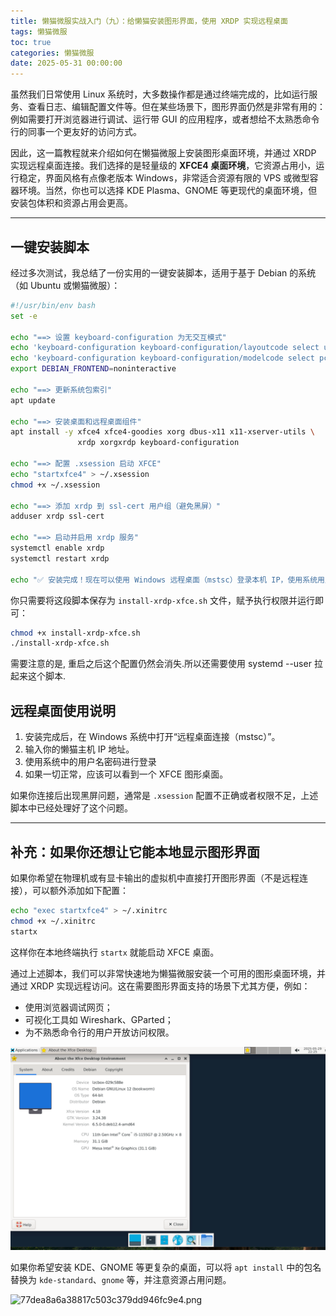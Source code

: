 ```yaml
---
title: 懒猫微服实战入门（九）：给懒猫安装图形界面，使用 XRDP 实现远程桌面
tags: 懒猫微服
toc: true
categories: 懒猫微服
date: 2025-05-31 00:00:00
---
```


虽然我们日常使用 Linux 系统时，大多数操作都是通过终端完成的，比如运行服务、查看日志、编辑配置文件等。但在某些场景下，图形界面仍然是非常有用的：例如需要打开浏览器进行调试、运行带 GUI 的应用程序，或者想给不太熟悉命令行的同事一个更友好的访问方式。

因此，这一篇教程就来介绍如何在懒猫微服上安装图形桌面环境，并通过 XRDP 实现远程桌面连接。我们选择的是轻量级的 **XFCE4 桌面环境**，它资源占用小，运行稳定，界面风格有点像老版本 Windows，非常适合资源有限的 VPS 或微型容器环境。当然，你也可以选择 KDE Plasma、GNOME 等更现代的桌面环境，但安装包体积和资源占用会更高。

---

## 一键安装脚本

经过多次测试，我总结了一份实用的一键安装脚本，适用于基于 Debian 的系统（如 Ubuntu 或懒猫微服）：

<!-- more -->

```bash
#!/usr/bin/env bash
set -e

echo "==> 设置 keyboard-configuration 为无交互模式"
echo 'keyboard-configuration keyboard-configuration/layoutcode select us' | debconf-set-selections
echo 'keyboard-configuration keyboard-configuration/modelcode select pc105' | debconf-set-selections
export DEBIAN_FRONTEND=noninteractive

echo "==> 更新系统包索引"
apt update

echo "==> 安装桌面和远程桌面组件"
apt install -y xfce4 xfce4-goodies xorg dbus-x11 x11-xserver-utils \
               xrdp xorgxrdp keyboard-configuration

echo "==> 配置 .xsession 启动 XFCE"
echo "startxfce4" > ~/.xsession
chmod +x ~/.xsession

echo "==> 添加 xrdp 到 ssl-cert 用户组（避免黑屏）"
adduser xrdp ssl-cert

echo "==> 启动并启用 xrdp 服务"
systemctl enable xrdp
systemctl restart xrdp

echo "✅ 安装完成！现在可以使用 Windows 远程桌面（mstsc）登录本机 IP，使用系统用户名登录 XFCE 桌面。"
```

你只需要将这段脚本保存为 `install-xrdp-xfce.sh` 文件，赋予执行权限并运行即可：

```bash
chmod +x install-xrdp-xfce.sh
./install-xrdp-xfce.sh
```

需要注意的是, 重启之后这个配置仍然会消失.所以还需要使用 systemd --user 拉起来这个脚本.

## 远程桌面使用说明

1. 安装完成后，在 Windows 系统中打开“远程桌面连接（mstsc）”。
2. 输入你的懒猫主机 IP 地址。
3. 使用系统中的用户名密码进行登录
4. 如果一切正常，应该可以看到一个 XFCE 图形桌面。

如果你连接后出现黑屏问题，通常是 `.xsession` 配置不正确或者权限不足，上述脚本中已经处理好了这个问题。

---

## 补充：如果你还想让它能本地显示图形界面

如果你希望在物理机或有显卡输出的虚拟机中直接打开图形界面（不是远程连接），可以额外添加如下配置：

```bash
echo "exec startxfce4" > ~/.xinitrc
chmod +x ~/.xinitrc
startx
```

这样你在本地终端执行 `startx` 就能启动 XFCE 桌面。

通过上述脚本，我们可以非常快速地为懒猫微服安装一个可用的图形桌面环境，并通过 XRDP 实现远程访问。这在需要图形界面支持的场景下尤其方便，例如：

- 使用浏览器调试网页；
- 可视化工具如 Wireshark、GParted；
- 为不熟悉命令行的用户开放访问权限。

![image-20250530112353984](https://raw.githubusercontent.com/cloudsmithy/picgo-imh/master/image-20250530112353984.png)

如果你希望安装 KDE、GNOME 等更复杂的桌面，可以将 `apt install` 中的包名替换为 `kde-standard`、`gnome` 等，并注意资源占用问题。

![77dea8a6a38817c503c379dd946fc9e4.png](https://lzc-playground-1301583638.cos.ap-chengdu.myqcloud.com/guidelines/459/d44ae9de-a552-4745-9a8e-c645ff4def87.png "77dea8a6a38817c503c379dd946fc9e4.png")
